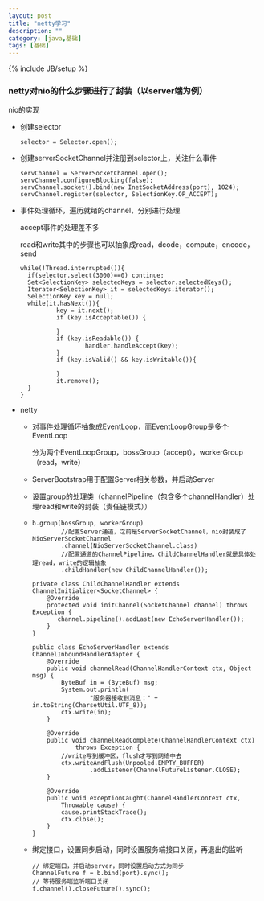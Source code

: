 ```yaml
---
layout: post
title: "netty学习"
description: ""
category: [java,基础]
tags: [基础]
---
```

{% include JB/setup %}

### netty对nio的什么步骤进行了封装（以server端为例）

nio的实现

* 创建selector

  ```
  selector = Selector.open();
  ```

* 创建serverSocketChannel并注册到selector上，关注什么事件

  ```
  servChannel = ServerSocketChannel.open();
  servChannel.configureBlocking(false);
  servChannel.socket().bind(new InetSocketAddress(port), 1024);
  servChannel.register(selector, SelectionKey.OP_ACCEPT);
  ```

* 事件处理循环，遍历就绪的channel，分别进行处理

  accept事件的处理差不多

  read和write其中的步骤也可以抽象成read，dcode，compute，encode，send

  ```
  while(!Thread.interrupted()){
  	if(selector.select(3000)==0) continue;
  	Set<SelectionKey> selectedKeys = selector.selectedKeys();
  	Iterator<SelectionKey> it = selectedKeys.iterator();
  	SelectionKey key = null;
  	while(it.hasNext()){
  			key = it.next();
  			if (key.isAcceptable()) {
  			
  			}
  			if (key.isReadable()) {
  					handler.handleAccept(key);
  			}
  			if (key.isValid() && key.isWritable()){
  			
  			}
  			it.remove();
  	}
  }
  ```

* netty

  * 对事件处理循环抽象成EventLoop，而EventLoopGroup是多个EventLoop

    分为两个EventLoopGroup，bossGroup（accept），workerGroup（read，write）

  * ServerBootstrap用于配置Server相关参数，并启动Server

  * 设置group的处理类（channelPipeline（包含多个channelHandler）处理read和write的封装（责任链模式））

  * ```
    b.group(bossGroup, workerGroup)
            //配置Server通道，之前是ServerSocketChannel，nio封装成了NioServerSocketChannel
            .channel(NioServerSocketChannel.class)
            //配置通道的ChannelPipeline，ChildChannelHandler就是具体处理read，write的逻辑抽象
            .childHandler(new ChildChannelHandler());
    ```

    ```
    private class ChildChannelHandler extends ChannelInitializer<SocketChannel> {
        @Override
        protected void initChannel(SocketChannel channel) throws Exception {
           channel.pipeline().addLast(new EchoServerHandler());
        }
    }
    ```

    ```
    public class EchoServerHandler extends ChannelInboundHandlerAdapter {
        @Override
        public void channelRead(ChannelHandlerContext ctx, Object msg) {
            ByteBuf in = (ByteBuf) msg;
            System.out.println(
                    "服务器接收到消息：" + in.toString(CharsetUtil.UTF_8));
            ctx.write(in);
        }
    
        @Override
        public void channelReadComplete(ChannelHandlerContext ctx)
                throws Exception {
            //write写到缓冲区，flush才写到网络中去
            ctx.writeAndFlush(Unpooled.EMPTY_BUFFER)
                    .addListener(ChannelFutureListener.CLOSE);
        }
    
        @Override
        public void exceptionCaught(ChannelHandlerContext ctx,
            Throwable cause) {
            cause.printStackTrace();
            ctx.close();
        }
    }
    ```

  * 绑定接口，设置同步启动，同时设置服务端接口关闭，再退出的监听

    ```
    // 绑定端口，并启动server，同时设置启动方式为同步
    ChannelFuture f = b.bind(port).sync();
    // 等待服务端监听端口关闭
    f.channel().closeFuture().sync();
    ```